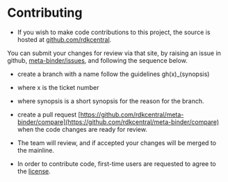 # Contributing

- If you wish to make code contributions to this project, the source is hosted at [github.com/rdkcentral](https://github.com/rdkcentral).

You can submit your changes for review via that site, by raising an issue in github, [meta-binder/issues](https://github.com/rdkcentral/meta-binder/issues), and following the sequence below.

- create a branch with a name follow the guidelines gh(x)_(synopsis)
- where x is the ticket number
- where synopsis is a short synopsis for the reason for the branch.
- create a pull request [https://github.com/rdkcentral/meta-binder/compare](https://github.com/rdkcentral/meta-binder/compare) when the code changes are ready for review.
- The team will review, and if accepted your changes will be merged to the mainline.

- In order to contribute code, first-time users are requested to agree to the [license](https://wiki.rdkcentral.com/signup.action).

